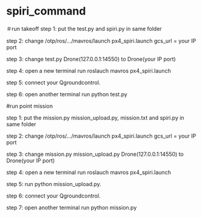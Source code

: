 # spiri_command
＃run takeoff
step 1: put the test.py and spiri.py in same folder

step 2: change /otp/ros/.../mavros/launch px4_spiri.launch    gcs_url   = your IP port

step 3: change test.py  Drone(127.0.0.1:14550) to Drone(your IP port)

step 4: open a new terminal run    roslauch mavros px4_spiri.launch

step 5: connect your Qgroundcontrol.

step 6: open another terminal run   python test.py


#run point mission

step 1: put the mission.py mission_upload.py, mission.txt and spiri.py in same folder

step 2: change /otp/ros/.../mavros/launch px4_spiri.launch    gcs_url   = your IP port

step 3: change mission.py mission_upload.py Drone(127.0.0.1:14550) to Drone(your IP port)

step 4: open a new terminal run    roslauch mavros px4_spiri.launch

step 5: run python mission_upload.py.

step 6: connect your Qgroundcontrol.

step 7: open another terminal run   python mission.py
